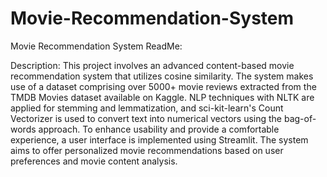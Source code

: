 # Movie-Recommendation-System
Movie Recommendation System ReadMe:

Description: This project involves an advanced content-based movie recommendation system that utilizes cosine similarity. The system makes use of a dataset comprising over 5000+ movie reviews extracted from the TMDB Movies dataset available on Kaggle. NLP techniques with NLTK are applied for stemming and lemmatization, and sci-kit-learn's Count Vectorizer is used to convert text into numerical vectors using the bag-of-words approach. To enhance usability and provide a comfortable experience, a user interface is implemented using Streamlit. The system aims to offer personalized movie recommendations based on user preferences and movie content analysis.




